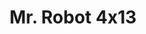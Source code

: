 ---
layout: episodios
title: "Mr. Robot 4x13"
url_serie_padre: 'mr-robot-temporada-4'
category: 'series'
capitulo: 'yes'
anio: '2019'
prev: 'capitulo-12'
proximo: ''
sandbox: allow-same-origin allow-forms
idioma: 'Subtitulado'
calidad: 'Full HD'
subtitulo: 'si'
reproductor: fembed
image_banner: 'https://res.cloudinary.com/imbriitneysam/image/upload/v1546988735/robot3-banner-min.jpg'
reproductores: ["https://upstream.to/embed-970bpv43vmpi.html","https://gounlimited.to/embed-7i4hhxeb5d98.html"]
tags:
- Drama
---